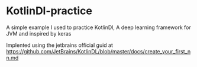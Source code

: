 # KotlinDl-practice
A simple example I used to  practice KotlinDl, A deep learning  framework  for JVM and  inspired by  keras


Implented using  the jetbrains official guid at https://github.com/JetBrains/KotlinDL/blob/master/docs/create_your_first_nn.md

